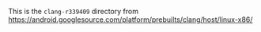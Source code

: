 This is the `clang-r339409` directory from
https://android.googlesource.com/platform/prebuilts/clang/host/linux-x86/
